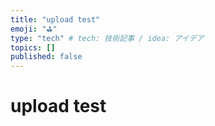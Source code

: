 ```yaml
---
title: "upload test"
emoji: "⛳"
type: "tech" # tech: 技術記事 / idea: アイデア
topics: []
published: false
---
```


# upload test
